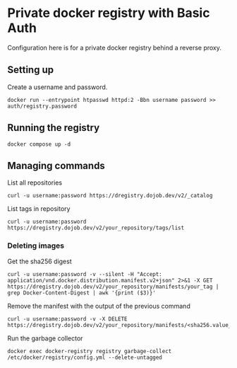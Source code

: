 # Private docker registry with Basic Auth

Configuration here is for a private docker registry behind a reverse proxy.

## Setting up

Create a username and password.

```
docker run --entrypoint htpasswd httpd:2 -Bbn username password >> auth/registry.password
```

## Running the registry

```
docker compose up -d
```

## Managing commands

List all repositories

```
curl -u username:password https://dregistry.dojob.dev/v2/_catalog
```

List tags in repository

```
curl -u username:password https://dregistry.dojob.dev/v2/your_repository/tags/list
```

### Deleting images

Get the sha256 digest

```
curl -u username:password -v --silent -H "Accept: application/vnd.docker.distribution.manifest.v2+json" 2>&1 -X GET https://dregistry.dojob.dev/v2/your_repository/manifests/your_tag | grep Docker-Content-Digest | awk '{print ($3)}'
```

Remove the manifest with the output of the previous command

```
curl -u username:password -v -X DELETE https://dregistry.dojob.dev/v2/your_repository/manifests/<sha256.value_from_previous_command>
```

Run the garbage collector

```
docker exec docker-registry registry garbage-collect  /etc/docker/registry/config.yml --delete-untagged
```
